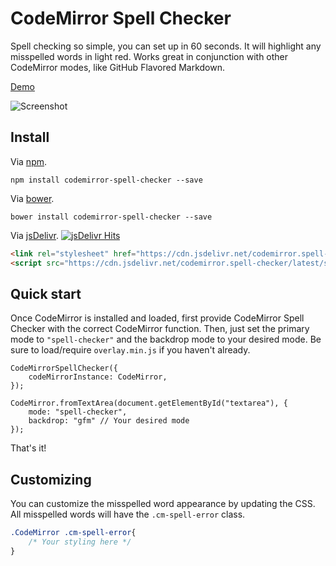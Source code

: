 # CodeMirror Spell Checker
Spell checking so simple, you can set up in 60 seconds. It will highlight any misspelled words in light red. Works great in conjunction with other CodeMirror modes, like GitHub Flavored Markdown.

[Demo](http://nextstepwebs.github.io/codemirror-spell-checker/)

![Screenshot](http://i.imgur.com/7yb5Nne.png)

## Install

Via [npm](https://www.npmjs.com/package/codemirror-spell-checker).
```
npm install codemirror-spell-checker --save
```

Via [bower](https://www.bower.io).
```
bower install codemirror-spell-checker --save
```

Via [jsDelivr](https://www.jsdelivr.com/projects/codemirror.spell-checker). [![jsDelivr Hits](https://data.jsdelivr.com/v1/package/npm/codemirror-spell-checker/badge?style=rounded)](https://www.jsdelivr.com/package/npm/codemirror-spell-checker)

```HTML
<link rel="stylesheet" href="https://cdn.jsdelivr.net/codemirror.spell-checker/latest/spell-checker.min.css">
<script src="https://cdn.jsdelivr.net/codemirror.spell-checker/latest/spell-checker.min.js"></script>
```

## Quick start
Once CodeMirror is installed and loaded, first provide CodeMirror Spell Checker with the correct CodeMirror function. Then, just set the primary mode to `"spell-checker"` and the backdrop mode to your desired mode. Be sure to load/require `overlay.min.js` if you haven't already.

```JS
CodeMirrorSpellChecker({
	codeMirrorInstance: CodeMirror,
});

CodeMirror.fromTextArea(document.getElementById("textarea"), {
	mode: "spell-checker",
	backdrop: "gfm" // Your desired mode
});
```

That's it!

## Customizing
You can customize the misspelled word appearance by updating the CSS. All misspelled words will have the `.cm-spell-error` class.

```CSS
.CodeMirror .cm-spell-error{
	/* Your styling here */
}
```
